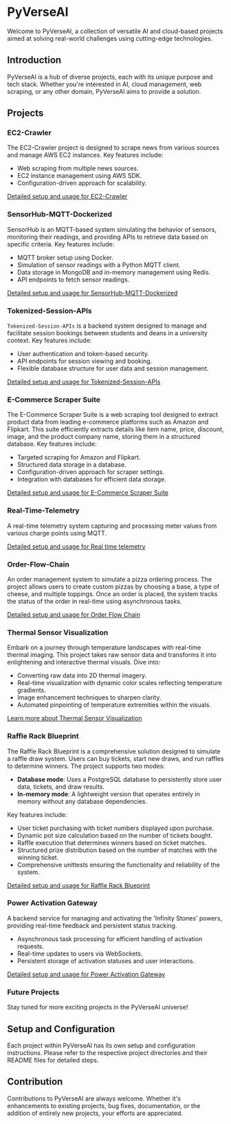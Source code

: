 
# PyVerseAI

Welcome to PyVerseAI, a collection of versatile AI and cloud-based projects aimed at solving real-world challenges using cutting-edge technologies.

## Introduction

PyVerseAI is a hub of diverse projects, each with its unique purpose and tech stack. Whether you're interested in AI, cloud management, web scraping, or any other domain, PyVerseAI aims to provide a solution.

## Projects

### EC2-Crawler

The EC2-Crawler project is designed to scrape news from various sources and manage AWS EC2 instances. Key features include:
- Web scraping from multiple news sources.
- EC2 instance management using AWS SDK.
- Configuration-driven approach for scalability.

[Detailed setup and usage for EC2-Crawler](./EC2-Crawler/README.md)

### SensorHub-MQTT-Dockerized

SensorHub is an MQTT-based system simulating the behavior of sensors, monitoring their readings, and providing APIs to retrieve data based on specific criteria. Key features include:
- MQTT broker setup using Docker.
- Simulation of sensor readings with a Python MQTT client.
- Data storage in MongoDB and in-memory management using Redis.
- API endpoints to fetch sensor readings.

[Detailed setup and usage for SensorHub-MQTT-Dockerized](./SensorHub-MQTT-Dockerized/README.md)

### Tokenized-Session-APIs

`Tokenized-Session-APIs` is a backend system designed to manage and facilitate session bookings between students and deans in a university context. Key features include:
- User authentication and token-based security.
- API endpoints for session viewing and booking.
- Flexible database structure for user data and session management.

[Detailed setup and usage for Tokenized-Session-APIs](./Tokenized-Session-APIs/README.md)


### E-Commerce Scraper Suite

The E-Commerce Scraper Suite is a web scraping tool designed to extract product data from leading e-commerce platforms such as Amazon and Flipkart. This suite efficiently extracts details like item name, price, discount, image, and the product company name, storing them in a structured database. Key features include:
- Targeted scraping for Amazon and Flipkart.
- Structured data storage in a database.
- Configuration-driven approach for scraper settings.
- Integration with databases for efficient data storage.

[Detailed setup and usage for E-Commerce Scraper Suite](./E-Commerce-Scraper-Suite/README.md)

### Real-Time-Telemetry

A real-time telemetry system capturing and processing meter values from various charge points using MQTT.

[Detailed setup and usage for Real time telemetry](./Real-Time-Telemetry/README.md)


### Order-Flow-Chain

An order management system to simulate a pizza ordering process. The project allows users to create custom pizzas by choosing a base, a type of cheese, and multiple toppings. Once an order is placed, the system tracks the status of the order in real-time using asynchronous tasks.

[Detailed setup and usage for Order Flow Chain](./Order-Flow-Chain/README.md)


### Thermal Sensor Visualization

Embark on a journey through temperature landscapes with real-time thermal imaging. This project takes raw sensor data and transforms it into enlightening and interactive thermal visuals. Dive into:
- Converting raw data into 2D thermal imagery.
- Real-time visualization with dynamic color scales reflecting temperature gradients.
- Image enhancement techniques to sharpen clarity.
- Automated pinpointing of temperature extremities within the visuals.

[Learn more about Thermal Sensor Visualization](./Thermal-Sensor-Visualization/README.md)


### Raffle Rack Blueprint

The Raffle Rack Blueprint is a comprehensive solution designed to simulate a raffle draw system. Users can buy tickets, start new draws, and run raffles to determine winners. The project supports two modes:

- **Database mode**: Uses a PostgreSQL database to persistently store user data, tickets, and draw results.
- **In-memory mode**: A lightweight version that operates entirely in memory without any database dependencies.

Key features include:
- User ticket purchasing with ticket numbers displayed upon purchase.
- Dynamic pot size calculation based on the number of tickets bought.
- Raffle execution that determines winners based on ticket matches.
- Structured prize distribution based on the number of matches with the winning ticket.
- Comprehensive unittests ensuring the functionality and reliability of the system.

[Detailed setup and usage for Raffle Rack Blueprint](./Raffle-Rack-Blueprint/README.md)

### Power Activation Gateway

A backend service for managing and activating the 'Infinity Stones' powers, providing real-time feedback and persistent status tracking.

- Asynchronous task processing for efficient handling of activation requests.
- Real-time updates to users via WebSockets.
- Persistent storage of activation statuses and user interactions.

[Detailed setup and usage for Power Activation Gateway](./Power-Activation-Gateway/README.md)

### Future Projects

Stay tuned for more exciting projects in the PyVerseAI universe!

## Setup and Configuration

Each project within PyVerseAI has its own setup and configuration instructions. Please refer to the respective project directories and their README files for detailed steps.

## Contribution

Contributions to PyVerseAI are always welcome. Whether it's enhancements to existing projects, bug fixes, documentation, or the addition of entirely new projects, your efforts are appreciated.
